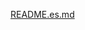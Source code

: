 [README.es.md](https://github.com/JTomas88/01-Proyecto-Bootcamp---Instagram/files/15081989/README.es.md)
